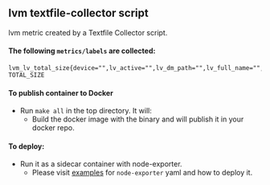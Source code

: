 ## lvm textfile-collector script

lvm metric created by a Textfile Collector script. 

#### The following `metrics/labels` are collected:

```
lvm_lv_total_size{device="",lv_active="",lv_dm_path="",lv_full_name="",lv_name="",lv_path="",lv_uuid="",vg_name=""} TOTAL_SIZE
```

#### To publish container to Docker
* Run `make all` in the top directory. It will:
  * Build the docker image with the binary and will publish it in your docker repo.


#### To deploy:
- Run it as a sidecar container with node-exporter.
  - Please visit [examples](https://github.com/rajaSahil/lvm-exporter/tree/main/lvm-textfile-collector/examples) for `node-exporter` yaml and how to deploy it.